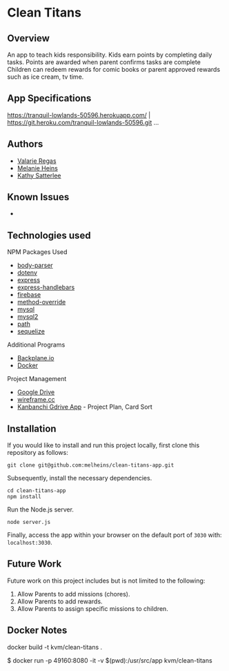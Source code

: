 # Clean Titans

## Overview
An app to teach kids responsibility.  Kids earn points by completing daily tasks. Points are awarded when parent confirms tasks are complete
Children can redeem rewards for comic books or parent approved rewards such as ice cream, tv time.

## App Specifications
https://tranquil-lowlands-50596.herokuapp.com/ | https://git.heroku.com/tranquil-lowlands-50596.git
...

## Authors
* [Valarie Regas](https://github.com/ValarieR)
* [Melanie Heins](https://github.com/melheins)
* [Kathy Satterlee](https://github.com/ksatter) 

## Known Issues
*

## Technologies used
NPM Packages Used
*   [body-parser](https://www.npmjs.com/package/body-parser)
*   [dotenv](https://www.npmjs.com/package/dotenv)
*   [express](https://www.npmjs.com/package/express)
*   [express-handlebars](https://www.npmjs.com/package/express-handlebars)
*   [firebase](https://www.npmjs.com/package/firebase)
*   [method-override](https://www.npmjs.com/package/method-override)
*   [mysql](https://www.npmjs.com/package/mysql)
*   [mysql2](https://www.npmjs.com/package/mysql2)
*   [path](https://www.npmjs.com/package/path)
*   [sequelize](https://www.npmjs.com/package/sequelize)

Additional Programs
*   [Backplane.io](https://www.backplane.io/)
*   [Docker](https://www.docker.com/)

Project Management
*   [Google Drive](https://drive.google.com/)
*   [wireframe.cc](https://wireframe.cc/)
*   [Kanbanchi Gdrive App](https://www.kanbanchi.com/) - Project Plan, Card Sort


## Installation

If you would like to install and run this project locally, first clone this repository as follows:

	git clone git@github.com:melheins/clean-titans-app.git

Subsequently, install the necessary dependencies.

	cd clean-titans-app
	npm install

Run the Node.js server.

	node server.js

Finally, access the app within your browser on the default port of `3030` with: `localhost:3030`.

## Future Work

Future work on this project includes but is not limited to the following:

1) Allow Parents to add missions (chores).
2) Allow Parents to add rewards.
3) Allow Parents to assign specific missions to children.


## Docker Notes
docker build -t kvm/clean-titans .

$ docker run -p 49160:8080 -it -v $(pwd):/usr/src/app kvm/clean-titans
